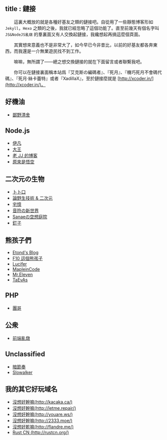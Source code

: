 title       : 鏈接
---

　　這裏大概放的就是各種好基友之類的鏈接吧。自從用了一些靜態博客形如 `Jekyll`，`Hexo` 之類的之後，我就已經忽略了這個功能了。直至前幾天有個名字叫 `JS&NodeJS亂燉` 的羣裏面又有人交換起鏈接，我纔想起再搞這麼個頁面。

　　其實想來意義也不是非常大了，如今早已今非昔比，以前的好基友都各奔東西，而我還是一介無業遊民找不到工作。

　　嘛嘛，無所謂了——總之想交換鏈接的就在下面留言或者聯繫我吧。

　　你可以在鏈接裏面稱本站爲『艾克斯の編碼者』、『死月』、『機巧死月不會碼代碼』、『死月·絲卡蕾特』或者『XadillaX』，至於鏈接麼就是 [http://xcoder.in/](http://xcoder.in/)。

## 好機油

+ [鄙野清舍](http://xgley.cc/)

## Node.js

+ [伊凡](http://77.yt/)
+ [大王](http://huangj.in/)
+ [老 JJ 的博客](http://bg.biedalian.com/)
+ [原來是悟空](http://www.robanlee.com)

## 二次元の生物

+ [卜卜口](http://i.mouto.org/#me)
+ [論野生技術 & 二次元](http://yooooo.us/)
+ [宅憶](http://ewe.moe/)
+ [音符の新世界](http://www.freedom.moe/)
+ [Sanaeの空想庭院](http://blog.kochiya.me/)
+ [釘子](http://im.dimpurr.com/)

## 熊孩子們

+ [Etond's Blog](http://monkeyde17.github.io/)
+ [F10 這個熊孩子](http://f10.moe/)
+ [Lucifer](http://ikaros.club/)
+ [MapleinCode](http://mapleincode.com/)
+ [Mr.Eleven](http://eleven.name/)
+ [TaEvAs](http://taevas.xyz/)

## PHP

+ [團哥](http://crazyphper.com/)

## 公衆

+ [前端亂燉](http://html-js.com/)

## Unclassified

+ [暗節奏](http://darkrhythm.net/)
+ [Slowalker](http://slowalker.gitcafe.com/)

## 我的其它好玩域名

+ [沒想好幹嘛(http://kacaka.ca/)](http://kacaka.ca/)
+ [沒想好幹嘛(http://letme.repair/)](http://letme.repair/)
+ [沒想好幹嘛(http://youare.ws/)](http://youare.ws/)
+ [沒想好幹嘛(http://2333.moe/)](http://2333.moe/)
+ [沒想好乾嘛(http://flandre.me/)](http://flandre.me/)
+ [Rust CN (http://rustcn.org/)](http://rustcn.org/)

